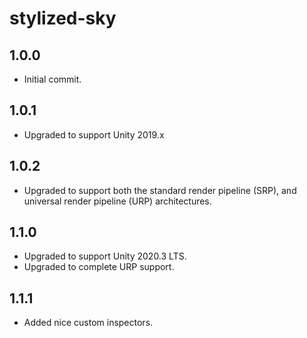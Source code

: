 # stylized-sky

## 1.0.0

- Initial commit.

## 1.0.1

- Upgraded to support Unity 2019.x

## 1.0.2

- Upgraded to support both the standard render pipeline (SRP), and universal render pipeline (URP) architectures.

## 1.1.0

- Upgraded to support Unity 2020.3 LTS.
- Upgraded to complete URP support.

## 1.1.1

- Added nice custom inspectors.